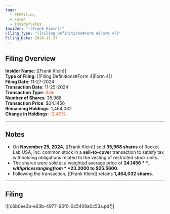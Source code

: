 ```yaml
---
tags:
  - SECFiling
  - Form4
  - InsiderSales
Insider: "[[Frank Klein]]"
Filing_Type: "[[Filing Definitions#Form 4|Form 4]]"
Filing_Date: 2024-11-27
---
```


## Filing Overview

**Insider Name**: [[Frank Klein]]  
**Type of Filing**: [[Filing Definitions#Form 4|Form 4]]  
**Filing Date**: 11-27-2024  
**Transaction Date**: 11-25-2024  
**Transaction Type**: <span style="color:orangered">Sale</span>  
**Number of Shares**: 35,968  
**Transaction Price**: $24.1456  
**Remaining Holdings**: 1,464,032  
**Change in Holdings**: <span style="color:orangered">-2.40%</span>  

---

## Notes

- On **November 25, 2024**, [[Frank Klein]] sold **35,968 shares** of Rocket Lab USA, Inc. common stock in a **sell-to-cover** transaction to satisfy tax withholding obligations related to the vesting of restricted stock units.
- The shares were sold at a weighted average price of **$24.1456**, with prices ranging from **$23.2000 to $25.5600**.
- Following the transaction, [[Frank Klein]] retains **1,464,032 shares**.

---

## Filing

![[c6b0ee3b-e93b-4977-90f0-0c5409a0c53a.pdf]]
